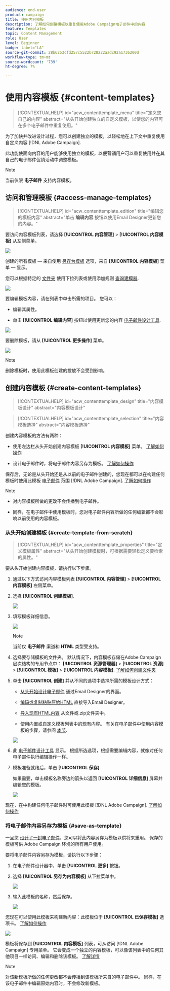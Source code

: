 ```yaml
---
audience: end-user
product: campaign
title: 使用内容模板
description: 了解如何创建模板以重复使用Adobe Campaign电子邮件中的内容
feature: Templates
topic: Content Management
role: User
level: Beginner
badge: label="LA"
source-git-commit: 28b6253cfd257c5522b728222aadc92a1736200d
workflow-type: tm+mt
source-wordcount: '739'
ht-degree: 7%

---
```


# 使用内容模板 {#content-templates}

>[!CONTEXTUALHELP]
>id="acw_contenttemplate_menu"
>title="定义您自己的内容"
>abstract="从头开始创建独立的自定义模板，以使您的内容可在多个电子邮件中重复使用。"

为了加快并改进设计过程，您可以创建独立的模板，以轻松地在上下文中重复使用自定义内容 [!DNL Adobe Campaign].

此功能使面向内容的用户能够使用独立的模板，以便营销用户可以重复使用并在其自己的电子邮件促销活动中调整模板。

>[!NOTE]
>
>当前仅限 **电子邮件** 支持内容模板。

## 访问和管理模板 {#access-manage-templates}

>[!CONTEXTUALHELP]
>id="acw_contenttemplate_edition"
>title="编辑您的模板内容"
>abstract="单击 **编辑内容** 按钮以使用Email Designer更新您的内容。"

要访问内容模板列表，请选择 **[!UICONTROL 内容管理]** > **[!UICONTROL 内容模板]** 从左侧菜单。

![](assets/content-template-list.png)

创建的所有模板 — 来自使用 [另存为模板](#save-as-template) 选项，来自 **[!UICONTROL 内容模板]** 菜单 — 显示。

<!--You can sort content templates by creation or modification date. You can also choose to display only the items that you created or modified.-->

您可以根据特定的 [文件夹](../get-started/permissions.md#folders) 使用下拉列表或使用添加规则 [查询建模器](../query/query-modeler-overview.md).

![](assets/content-template-list-filters.png)

要编辑模板内容，请在列表中单击所需的项目。 您可以：

* 编辑其属性。

* 单击 **[!UICONTROL 编辑内容]** 按钮以使用更新您的内容 [电子邮件设计工具](get-started-email-designer.md).

![](assets/content-template-edition.png)

要删除模板，请从 **[!UICONTROL 更多操作]** 菜单。

![](assets/content-template-list-delete.png)

>[!NOTE]
>
>删除模板时，使用此模板创建的投放不会受到影响。

## 创建内容模板 {#create-content-templates}

>[!CONTEXTUALHELP]
>id="acw_contenttemplate_design"
>title="内容模板设计"
>abstract="内容模板设计"

>[!CONTEXTUALHELP]
>id="acw_contenttemplate_selection"
>title="内容模板选择"
>abstract="内容模板选择"

创建内容模板的方法有两种：

* 使用左边栏从头开始创建内容模板 **[!UICONTROL 内容模板]** 菜单。 [了解如何操作](#create-template-from-scratch)

* 设计电子邮件时，将电子邮件内容另存为模板。 [了解如何操作](#save-as-template)

保存后，无论是从头开始还是从以前的电子邮件创建的，您现在都可以在构建任何模板时使用此模板 [电子邮件](../email/create-email.md) 范围 [!DNL Adobe Campaign]. [了解如何操作](use-email-templates.md)

>[!NOTE]
>
>* 对内容模板所做的更改不会传播到电子邮件。
>
>* 同样，在电子邮件中使用模板时，您对电子邮件内容所做的任何编辑都不会影响以前使用的内容模板。

### 从头开始创建模板 {#create-template-from-scratch}

>[!CONTEXTUALHELP]
>id="acw_contenttemplate_properties"
>title="定义模板属性"
>abstract="从头开始创建模板时，可根据需要轻松定义要检索的属性。"

要从头开始创建内容模板，请执行以下步骤。

1. 通过以下方式访问内容模板列表 **[!UICONTROL 内容管理]** > **[!UICONTROL 内容模板]** 左侧菜单。

1. 选择 **[!UICONTROL 创建模板]**.

   ![](assets/content-template-create.png)

1. 填写模板详细信息。

   ![](assets/content-template-details.png)

   >[!NOTE]
   >
   >当前仅 **电子邮件** 渠道和 **HTML** 类型受支持。

1. 选择要存储模板的文件夹。 默认情况下，内容模板存储在Adobe Campaign层次结构的专用节点中： **[!UICONTROL 资源管理器]** > **[!UICONTROL 资源]** > **[!UICONTROL 模板]** > **[!UICONTROL 内容模板]**. [了解如何创建文件夹](../get-started/permissions.md#folders)

1. 单击 **[!UICONTROL 创建]** 并从不同的选项中选择所需的模板设计方式：

   * [从头开始设计电子邮件](create-email-content.md) 通过Email Designer的界面。

   * [编码或复制粘贴原始HTML](code-content.md) 直接导入Email Designer。

   * [导入现有HTML内容](existing-content.md) 从文件或.zip文件夹中。

   * 使用内置或自定义模板列表中的现有内容。 有关在电子邮件中使用内容模板的步骤，请参阅 [本节](use-email-templates.md).

   ![](assets/email_designer-templates.png)

1. 此 [电子邮件设计工具](get-started-email-designer.md) 显示。 根据所选选项，根据需要编辑内容，就像对任何电子邮件执行编辑操作一样。

   <!--You can test your content if needed. [Learn how](#test-template)-->

1. 模板准备就绪后，单击 **[!UICONTROL 保存]**.

   如果需要，单击模板名称旁边的箭头以返回 **[!UICONTROL 详细信息]** 屏幕并编辑您的模板。

   ![](assets/content-template-save-back.png)

现在，在中构建任何电子邮件时可使用此模板 [!DNL Adobe Campaign]. [了解如何操作](use-email-templates.md)

### 将电子邮件内容另存为模板 {#save-as-template}

一旦您 [设计了一封电子邮件](create-email-content.md)，您可以将此内容另存为模板以供将来重用。 保存的模板可供 Adobe Campaign 环境的所有用户使用。

要将电子邮件内容另存为模板，请执行以下步骤：

1. 在电子邮件设计器中，单击 **[!UICONTROL 更多]** 按钮。

1. 选择 **[!UICONTROL 另存为内容模板]** 从下拉菜单中。

   ![](assets/email_designer-save-template.png)

1. 输入此模板的名称，然后保存。

   ![](assets/email_designer-template-name.png)

您现在可以使用此模板来构建新内容：此模板位于 **[!UICONTROL 已保存模板]** 选项卡。 [了解如何操作](use-email-templates.md)

![](assets/email_designer-saved-template.png)

模板将保存到 **[!UICONTROL 内容模板]** 列表，可从访问 [!DNL Adobe Campaign] 专用菜单。 它会变成一个独立的内容模板，可以像该列表中的任何其他项目一样访问、编辑和删除该模板。 [了解详情](#access-manage-templates)

>[!NOTE]
>
>对该新模板所做的任何更改都不会传播到该模板所来自的电子邮件中。 同样，在该电子邮件中编辑原始内容时，不会修改新模板。

<!--
Test your content template {#test-template}

You can test the rendering of any email content template, whether created from scratch or from an email. To do so, follow the steps below.

1. Access the content template list through the **[!UICONTROL Content Management]** > **[!UICONTROL Content Templates]** menu and select any template.

1. Click **[!UICONTROL Edit content]** from the **[!UICONTROL Template properties]**.

1. Click **[!UICONTROL Simulate Content]** and select a test profile to check your email rendering. You can choose the desktop or mobile view. [Learn more](../content-management/preview-test.md)

    ![](../email/assets/content-template-stimulate.png)

1. You can send a proof to test your content and have it approved by some internal users before using it in a journey or a campaign.

    * To do so, click the **[!UICONTROL Send proof]** button and follow the steps described in [this section](../content-management/proofs.md).
    
    * Before sending the proof, you must select the [email surface](../configuration/channel-surfaces.md) that will be used to test your content.

        ![](../email/assets/content-template-stimulate-proof-surface.png)

>[!CAUTION]
>
>Currently tracking is not supported when testing email content templates, meaning that tracking events, UTM parameters and landing page links will not be effective in the proofs that are being sent from a template. To test tracking, [use the content template](
use-email-templates.md) in an email and [send a proof](../content-management/preview-test.md#send-proofs).-->


